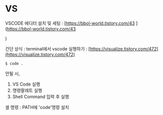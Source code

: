 # VS

VSCODE 에디터 설치 및 세팅 : [https://bbol-world.tistory.com/43](https://bbol-world.tistory.com/43

)

간단 상식 : terminal에서 vscode 실행하기 : [https://visualize.tistory.com/472](https://visualize.tistory.com/472)

```text
$ code .
```

안될 시,

1. VS Code 실행
2. 명령팔레트 실행
3. Shell Command 입력 후 실행

셀 명령 : PATH에 'code'명령 설치

